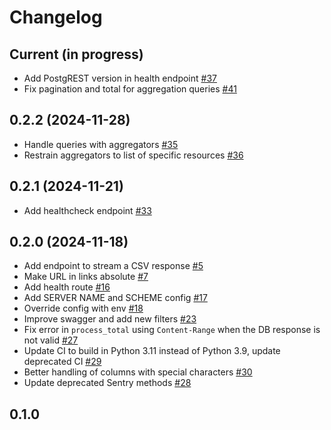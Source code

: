 # Changelog

## Current (in progress)

- Add PostgREST version in health endpoint [#37](https://github.com/datagouv/api-tabular/pull/37)
- Fix pagination and total for aggregation queries [#41](https://github.com/datagouv/api-tabular/pull/41)

## 0.2.2 (2024-11-28)

- Handle queries with aggregators [#35](https://github.com/datagouv/api-tabular/pull/35)
- Restrain aggregators to list of specific resources [#36](https://github.com/datagouv/api-tabular/pull/36)

## 0.2.1 (2024-11-21)

- Add healthcheck endpoint [#33](https://github.com/datagouv/api-tabular/pull/33)

## 0.2.0 (2024-11-18)

- Add endpoint to stream a CSV response [#5](https://github.com/etalab/api-tabular/pull/5)
- Make URL in links absolute [#7](https://github.com/etalab/api-tabular/pull/7)
- Add health route [#16](https://github.com/etalab/api-tabular/pull/16)
- Add SERVER NAME and SCHEME config [#17](https://github.com/etalab/api-tabular/pull/17)
- Override config with env [#18](https://github.com/etalab/api-tabular/pull/18)
- Improve swagger and add new filters [#23](https://github.com/datagouv/api-tabular/pull/23)
- Fix error in `process_total` using `Content-Range` when the DB response is not valid [#27](https://github.com/datagouv/api-tabular/pull/27)
- Update CI to build in Python 3.11 instead of Python 3.9, update deprecated CI [#29](https://github.com/datagouv/api-tabular/pull/29)
- Better handling of columns with special characters [#30](https://github.com/etalab/api-tabular/pull/30)
- Update deprecated Sentry methods [#28](https://github.com/datagouv/api-tabular/pull/28)

## 0.1.0
